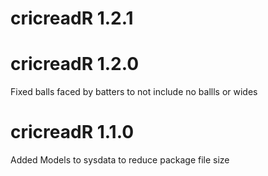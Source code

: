 # cricreadR 1.2.1

# cricreadR 1.2.0
Fixed balls faced by batters to not include no ballls or wides

# cricreadR 1.1.0
Added Models to sysdata to reduce package file size

